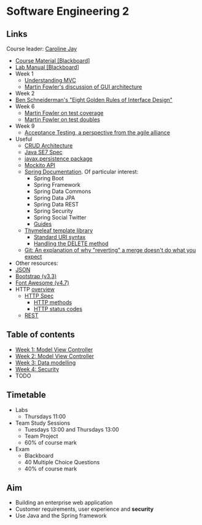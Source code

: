 <!-- Google Analytics -->
<script async src="https://www.googletagmanager.com/gtag/js?id=UA-113560131-1"></script>
<script>
  window.dataLayer = window.dataLayer || [];
  function gtag(){dataLayer.push(arguments);}
  gtag('js', new Date());
  gtag('config', 'UA-113560131-1');
</script>

# Software Engineering 2

## Links
Course leader: [Caroline Jay](mailto:caroline.jay@manchester.ac.uk)

* [Course Material [Blackboard]](https://online.manchester.ac.uk/webapps/blackboard/content/listContent.jsp?course_id=_48249_1&content_id=_5500854_1)
* [Lab Manual [Blackboard]](https://online.manchester.ac.uk/webapps/blackboard/content/listContent.jsp?course_id=_48249_1&content_id=_5807785_1)
* Week 1
  * [Understanding MVC](https://blog.codinghorror.com/understanding-model-view-controller/)
  * [Martin Fowler's discussion of GUI architecture](https://martinfowler.com/eaaDev/uiArchs.html)
* Week 2
* [Ben Schneiderman's "Eight Golden Rules of Interface Design"](https://www.cs.umd.edu/users/ben/goldenrules.html)
* Week 6
  * [Martin Fowler on test coverage](https://martinfowler.com/bliki/TestCoverage.html)
  * [Martin Fowler on test doubles](https://martinfowler.com/bliki/TestDouble.html)
* Week 9
  * [Acceptance Testing, a perspective from the agile alliance](https://www.agilealliance.org/glossary/acceptance/)
* Useful
  * [CRUD Architecture](https://en.wikipedia.org/wiki/Create,_read,_update_and_delete)
  * [Java SE7 Spec](https://docs.oracle.com/javase/7/docs/api/)
  * [javax.persistence package](https://docs.oracle.com/javaee/7/api/index.html?javax/persistence/package-summary.html)
  * [Mockito API](https://javadoc.io/doc/org.mockito/mockito-core/1.10.19)
  * [Spring Documentation](https://spring.io/docs/reference). Of particular interest:
    * Spring Boot
    * Spring Framework
    * Spring Data Commons
    * Spring Data JPA
    * Spring Data REST
    * Spring Security
    * Spring Social Twitter
    * [Guides](https://spring.io/guides)
  * [Thymeleaf template library](http://www.thymeleaf.org/)
    * [Standard URI syntax](https://www.thymeleaf.org/doc/articles/standardurlsyntax.html)
    * [Handling the DELETE method](https://stackoverflow.com/questions/24256051/delete-or-put-methods-in-thymeleaf/24753505)
  * [Git: An explanation of why "reverting" a merge doesn't do what you expect](https://www.kernel.org/pub/software/scm/git/docs/howto/revert-a-faulty-merge.html)
* Other resources:
* [JSON](http://json.org/)
* [Bootstrap (v3.3)](https://getbootstrap.com/docs/3.3/)
* [Font Awesome (v4.7)](https://fontawesome.com/v4.7.0/)
* HTTP [overview](https://en.wikipedia.org/wiki/Hypertext_Transfer_Protocol)
  * [HTTP Spec](https://www.w3.org/Protocols/rfc2616/rfc2616.html)
    * [HTTP methods](https://www.w3.org/Protocols/rfc2616/rfc2616-sec9.html)
    * [HTTP status codes](https://www.w3.org/Protocols/rfc2616/rfc2616-sec10.html#sec10)
  * [REST](http://www.ics.uci.edu/~fielding/pubs/dissertation/top.htm)

## Table of contents
* [Week 1: Model View Controller](mvc.md)
* [Week 2: Model View Controller](user-interface-design.md)
* [Week 3: Data modelling](data-modelling.md)
* [Week 4: Security](security.md)
* TODO
	
## Timetable

* Labs
	* Thursdays 11:00
* Team Study Sessions
  * Tuesdays 13:00 and Thursdays 13:00
  * Team Project
  * 60% of course mark
* Exam
  * Blackboard
  * 40 Multiple Choice Questions
  * 40% of course mark

## Aim

* Building an enterprise web application
* Customer requirements, user experience and **security**
* Use Java and the Spring framework

